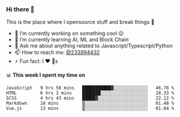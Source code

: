 ### Hi there 👋

<!--
**a233894432/a233894432** is a ✨ _special_ ✨ repository because its `README.md` (this file) appears on your GitHub profile.

Here are some ideas to get you started:

- 🔭 I’m currently working on ...
- 🌱 I’m currently learning ...
- 👯 I’m looking to collaborate on ...
- 🤔 I’m looking for help with ...
- 💬 Ask me about ...
- 📫 How to reach me: ...
- 😄 Pronouns: ...
- ⚡ Fun fact: ...
-->
 
 
This is the place where I opensource stuff and break things :rofl:

- 🔭 I’m currently working on something cool :wink:
- 🌱 I’m currently learning AI, ML and Block Chain
- 💬 Ask me about anything related to Javascript/Typescript/Python
- 📫 How to reach me: [@233894432](https://twitter.com/233894432)
- ⚡ Fun fact: I :heart: :dog:s

📊 **This week I spent my time on**
<!--START_SECTION:waka-->
```text
JavaScript   9 hrs 58 mins   ███████████▓░░░░░░░░░░░░░   46.78 % 
HTML         6 hrs 2 mins    ███████░░░░░░░░░░░░░░░░░░   28.33 % 
SCSS         4 hrs 43 mins   █████▓░░░░░░░░░░░░░░░░░░░   22.12 % 
Markdown     18 mins         ▒░░░░░░░░░░░░░░░░░░░░░░░░   01.48 % 
Vue.js       13 mins         ▒░░░░░░░░░░░░░░░░░░░░░░░░   01.04 % 
```
<!--END_SECTION:waka-->
